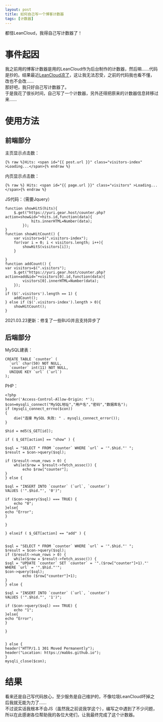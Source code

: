 ```yaml
---
layout: post
title: 如何自己写一个博客计数器
tags: [计数器]
---
```


  都怪LeanCloud，我得自己写计数器了！<!--more-->   
  
# 事件起因
  我之前用的博客计数器是用的LeanCloud作为后台制作的计数器，然后嘛……代码是抄的。结果最近[LeanCloud凉了](https://blog.avoscloud.com/6841/)，这让我无法忍受，之前的代码我也看不懂，改也不会改……   
  那好吧，我只好自己写计数器了。   
  于是我花了很长时间，自己写了一个计数器，另外还得把原来的计数器信息转移过来……
  
# 使用方法
## 前端部分
  主页显示点击数：
```
{% raw %}Hits: <span id="{{ post.url }}" class="visitors-index" >Loading...</span>{% endraw %} 
```
  内页显示点击数：
```
{% raw %} Hits: <span id="{{ page.url }}" class="visitors" >Loading...</span>{% endraw %} 
```
  JS代码：（需要Jquery）
```
function showHitS(hits){
    $.get("https://yuri.gear.host/counter.php?action=show&id="+hits.id,function(data){
            hits.innerHTML=Number(data);
        });
}
function showHitCount() {
    var visitors=$(".visitors-index");
    for(var i = 0; i < visitors.length; i++){
        showHitS(visitors[i]);
    }
    
}
function addCount() {
var visitors=$(".visitors");
    $.get("https://yuri.gear.host/counter.php?action=add&id="+visitors[0].id,function(data){
        visitors[0].innerHTML=Number(data);
    });
}
if ($('.visitors').length == 1) {
    addCount();
} else if ($('.visitors-index').length > 0){
    showHitCount();
}
```
  2021.03.23更新：修复了一些BUG并且支持异步了

## 后端部分
  MySQL建表：
```
CREATE TABLE `counter` (
  `url` char(50) NOT NULL,
  `counter` int(11) NOT NULL,
  UNIQUE KEY `url` (`url`)
);
```
  PHP：
```
<?php
header('Access-Control-Allow-Origin: *');
$con=mysqli_connect("MySQL地址","用户名","密码","数据库名"); 
if (mysqli_connect_errno($con)) 
{ 
    die("连接 MySQL 失败: " . mysqli_connect_error()); 
}

$hid = md5($_GET[id]);

if ( $_GET[action] == "show" ) {

$sql = "SELECT * FROM `counter` WHERE `url` = '".$hid."' ";
$result = $con->query($sql);

if ($result->num_rows > 0) {
    while($row = $result->fetch_assoc()) {
        echo $row["counter"];
}
} else {

$sql = "INSERT INTO `counter` (`url`, `counter`)
VALUES ('".$hid."', '0')";
 
if ($con->query($sql) === TRUE) {
    echo "0";
}else{
echo "Error";
}

}

} elseif ( $_GET[action] == "add" ) {


$sql = "SELECT * FROM `counter` WHERE `url` = '".$hid."' ";
$result = $con->query($sql);
if ($result->num_rows > 0) {
    while($row = $result->fetch_assoc()) {
$sql = "UPDATE `counter` SET `counter` = '".($row["counter"]+1)."' WHERE `url` = '".$hid."'";
$con->query($sql);
        echo ($row["counter"]+1);
}
} else {

$sql = "INSERT INTO `counter` (`url`, `counter`)
VALUES ('".$hid."', '1')";
 
if ($con->query($sql) === TRUE) {
    echo "1";
}else{
echo "Error";
}

}


} else {
header("HTTP/1.1 301 Moved Permanently");
header("Location: https://mabbs.github.io");
}
mysqli_close($con);
```

# 结果
  看来还是自己写代码放心，至少服务是自己维护的，不像垃圾LeanCloud坏掉之后我就无能为力了……   
  不过说实话我根本不会JS（虽然我之前说我学这个），编写之中遇到了不少问题，所以在此感谢各位帮助我的各位大佬们，让我最终完成了这个计数器。
